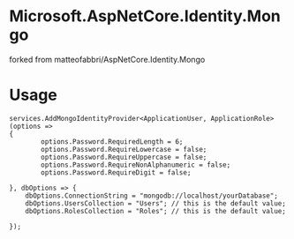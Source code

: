 # Microsoft.AspNetCore.Identity.Mongo

forked from matteofabbri/AspNetCore.Identity.Mongo

# Usage

    services.AddMongoIdentityProvider<ApplicationUser, ApplicationRole>(options =>
    {
            options.Password.RequiredLength = 6;
            options.Password.RequireLowercase = false;
            options.Password.RequireUppercase = false;
            options.Password.RequireNonAlphanumeric = false;
            options.Password.RequireDigit = false;
            
    }, dbOptions => {
		dbOptions.ConnectionString = "mongodb://localhost/yourDatabase";
		dbOptions.UsersCollection = "Users"; // this is the default value;
		dbOptions.RolesCollection = "Roles"; // this is the default value;
		
	});
    
